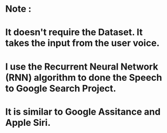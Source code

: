 # Note :
# It doesn't require the Dataset. It takes the input from the user voice.
# I use the Recurrent Neural Network (RNN) algorithm to done the Speech to Google Search Project.
# It is similar to Google Assitance and Apple Siri.
